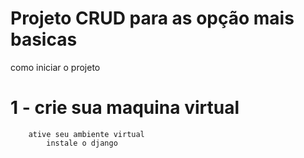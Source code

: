 # Projeto CRUD para as opção mais basicas

como iniciar o projeto

# 1 - crie sua maquina virtual
        ative seu ambiente virtual
            instale o django
